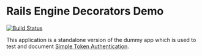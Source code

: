 Rails Engine Decorators Demo
============================

[![Build Status](https://travis-ci.org/gonzalo-bulnes/rails_engine_decorators_demo.png?branch=master)](https://travis-ci.org/gonzalo-bulnes/rails_engine_decorators_demo)

This application is a standalone version of the dummy app which is used to test and document [Simple Token Authentication][sta].

  [sta]: https://github.com/gonzalo-bulnes/simple_token_authentication


